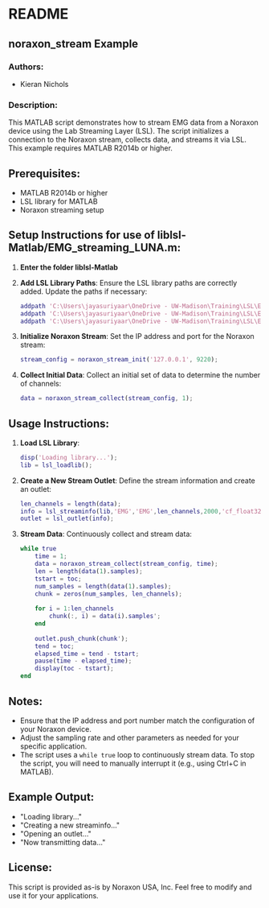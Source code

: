 # README

## noraxon_stream Example

### Authors:
- Kieran Nichols

### Description:
This MATLAB script demonstrates how to stream EMG data from a Noraxon device using the Lab Streaming Layer (LSL). The script initializes a connection to the Noraxon stream, collects data, and streams it via LSL. This example requires MATLAB R2014b or higher.

## Prerequisites:
- MATLAB R2014b or higher
- LSL library for MATLAB
- Noraxon streaming setup

## Setup Instructions for use of liblsl-Matlab/EMG_streaming_LUNA.m:

1. **Enter the folder liblsl-Matlab**

2. **Add LSL Library Paths**:
   Ensure the LSL library paths are correctly added. Update the paths if necessary:
    ```matlab
    addpath 'C:\Users\jayasuriyaar\OneDrive - UW-Madison\Training\LSL\EMG and Other Matlab\liblsl-Matlab';
    addpath 'C:\Users\jayasuriyaar\OneDrive - UW-Madison\Training\LSL\EMG and Other Matlab\liblsl-Matlab\bin';
    addpath 'C:\Users\jayasuriyaar\OneDrive - UW-Madison\Training\LSL\EMG_http';
    ```

3. **Initialize Noraxon Stream**:
   Set the IP address and port for the Noraxon stream:
    ```matlab
    stream_config = noraxon_stream_init('127.0.0.1', 9220);
    ```

4. **Collect Initial Data**:
   Collect an initial set of data to determine the number of channels:
    ```matlab
    data = noraxon_stream_collect(stream_config, 1); 
    ```

## Usage Instructions:

1. **Load LSL Library**:
    ```matlab
    disp('Loading library...');
    lib = lsl_loadlib();
    ```

2. **Create a New Stream Outlet**:
   Define the stream information and create an outlet:
    ```matlab
    len_channels = length(data);
    info = lsl_streaminfo(lib,'EMG','EMG',len_channels,2000,'cf_float32','sdfwerr32432');
    outlet = lsl_outlet(info);
    ```

3. **Stream Data**:
   Continuously collect and stream data:
    ```matlab
    while true
        time = 1;
        data = noraxon_stream_collect(stream_config, time);
        len = length(data(1).samples); 
        tstart = toc;
        num_samples = length(data(1).samples); 
        chunk = zeros(num_samples, len_channels); 
        
        for i = 1:len_channels
            chunk(:, i) = data(i).samples'; 
        end
        
        outlet.push_chunk(chunk');
        tend = toc;
        elapsed_time = tend - tstart;
        pause(time - elapsed_time);
        display(toc - tstart);
    end
    ```

## Notes:

- Ensure that the IP address and port number match the configuration of your Noraxon device.
- Adjust the sampling rate and other parameters as needed for your specific application.
- The script uses a `while true` loop to continuously stream data. To stop the script, you will need to manually interrupt it (e.g., using Ctrl+C in MATLAB).

## Example Output:

- "Loading library..."
- "Creating a new streaminfo..."
- "Opening an outlet..."
- "Now transmitting data..."

## License:
This script is provided as-is by Noraxon USA, Inc. Feel free to modify and use it for your applications.

